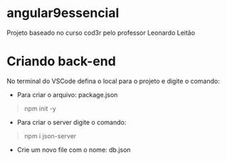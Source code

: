 # angular9essencial
Projeto baseado no curso cod3r pelo professor Leonardo Leitão

# Criando back-end
No terminal do VSCode defina o local para o projeto e digite o comando:
- Para criar o arquivo: package.json
> npm init -y
- Para criar o server digite o comando:
> npm i json-server
- Crie um novo file com o nome: db.json
